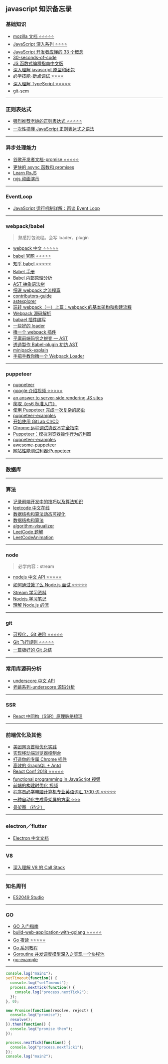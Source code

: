## javascript 知识备忘录

### 基础知识

- [mozilla 文档 ⭐️⭐️⭐️⭐️⭐️](https://developer.mozilla.org/zh-CN/docs/Web/JavaScript)
- [JavaScript 深入系列 ⭐️⭐️⭐️⭐️](https://github.com/mqyqingfeng/Blog)
- [JavaScript 开发者应懂的 33 个概念 ](https://github.com/stephentian/33-js-concepts)
- [30-seconds-of-code](https://github.com/30-seconds/30-seconds-of-code)
- [JS 函数式编程指南中文版](https://github.com/llh911001/mostly-adequate-guide-chinese)
- [深入理解 javascript 原型和闭包](http://www.cnblogs.com/wangfupeng1988/p/3977924.html)
- [必学技能-断点调试 ⭐️⭐️⭐️⭐️](https://developers.google.com/web/tools/chrome-devtools/javascript/?hl=zh-cn)
- [深入理解 TypeScript ⭐️⭐️⭐️⭐️⭐️](https://jkchao.github.io/typescript-book-chinese/)
- [git-scm](https://git-scm.com/book/zh/v2)

---

### 正则表达式

- [强烈推荐老姚的正则表达式 ⭐️⭐️⭐️⭐️⭐️](https://juejin.im/post/5965943ff265da6c30653879)
- [一次性搞懂 JavaScript 正则表达式之语法](https://juejin.im/post/5bda4e6fe51d45681f245274)

---

### 异步处理能力

- [谷歌开发者文档-promise ⭐️⭐️⭐️⭐️⭐️](https://developers.google.com/web/fundamentals/primers/promises?hl=zh-cn)
- [更快的 async 函数和 promises](https://juejin.im/post/5beea5f5f265da61590b40cd?utm_source=gold_browser_extension)
- [Learn RxJS](https://www.learnrxjs.io/)
- [rxjs 动画演示](https://reactive.how/)

---

### EventLoop

- [JavaScript 运行机制详解：再谈 Event Loop](http://www.ruanyifeng.com/blog/2014/10/event-loop.html)

---

### webpack/babel

> 熟悉打包流程。会写 loader、plugin

- [webpack 中文 ⭐️⭐️⭐️⭐️⭐️](https://webpack.docschina.org)
- [babel 官网 ⭐️⭐️⭐️⭐️⭐️](https://babeljs.io/)
- [知乎 babel ⭐️⭐️⭐️⭐️⭐️](https://www.zhihu.com/topic/20021403/hot)
- [Babel 手册](https://github.com/jamiebuilds/babel-handbook/blob/master/translations/zh-Hans/README.md)
- [Babel 内部原理分析](https://octman.com/blog/2016-08-27-babel-notes/)
- [AST 抽象语法树](http://jartto.wang/2018/11/17/about-ast/)
- [细说 webpack 之流程篇](http://taobaofed.org/blog/2016/09/09/webpack-flow/)
- [contributors-guide](https://medium.com/webpack/contributors-guide/home)
- [astexplorer](https://astexplorer.net/)
- [玩转 webpack（一）上篇：webpack 的基本架构和构建流程](https://cloud.tencent.com/developer/article/1006353)
- [Webpack 源码解析](https://github.com/lihongxun945/diving-into-webpack)
- [babael 插件编写](https://www.cnblogs.com/chyingp/p/how-to-write-a-babel-plugin.html)
- [一些好的 loader](https://github.com/lihongxun945/diving-into-webpack)
- [撸一个 webpack 插件](https://juejin.im/post/5beb8875e51d455e5c4dd83f?utm_source=gold_browser_extension)
- [平庸前端码农之蜕变 — AST](https://juejin.im/post/5bfc21d2e51d4544313df666)
- [透過製作 Babel-plugin 初訪 AST](https://blog.arvinh.info/2018/08/25/visit-ast-with-babel-plugin/)
- [minipack-explain](记录前端开发中的技巧以及算法知识)
- [手把手教你撸一个 Webpack Loader](https://juejin.im/post/5a698a316fb9a01c9f5b9ca0)

---

### puppeteer

- [puppeteer](https://pptr.dev/)
- [google 介绍视频 ⭐️⭐️⭐️⭐️⭐️](https://developers.google.com/web/tools/puppeteer/)
- [an answer to server-side rendering JS sites](https://developers.google.com/web/tools/puppeteer/articles/ssr)
- [爬取《es6 标准入门》](https://github.com/zhentaoo/puppeteer-deep)
- [使用 Puppeteer 完成一次复杂的爬虫](https://zhuanlan.zhihu.com/p/35758104)
- [puppeteer-examples](https://github.com/makelove/puppeteer-examples)
- [开始使用 GitLab CI/CD](https://segmentfault.com/a/1190000012989919)
- [Chrome 远程调试协议不完全指南](https://syang2forever.github.io/2018/01/30/Chrome%20%E8%BF%9C%E7%A8%8B%E8%B0%83%E8%AF%95%E5%8D%8F%E8%AE%AE%E4%B8%8D%E5%AE%8C%E5%85%A8%E6%8C%87%E5%8D%97/)
- [Puppeteer：模拟浏览器操作行为的利器](https://github.com/chenxiaochun/blog/issues/38)
- [puppeteer-examples](https://github.com/checkly/puppeteer-examples)
- [awesome-puppeteer](https://github.com/transitive-bullshit/awesome-puppeteer/blob/master/readme.zh.md)
- [网站性能测试利器:Puppeteer](https://cloud.tencent.com/developer/article/1086109)

---

### 数据库

---

### 算法

- [记录前端开发中的技巧以及算法知识](https://github.com/louzhedong/blog)
- [leetcode 中文在线](https://leetcode-cn.com)
- [数据结构和算法动态可视化](https://visualgo.net/zh)
- [数据结构和算法](https://zhuanlan.zhihu.com/p/37470948)
- [algorithm-visualizer](https://algorithm-visualizer.org/)
- [LeetCode 题解](https://github.com/soulmachine/leetcode)
- [LeetCodeAnimation](https://github.com/MisterBooo/LeetCodeAnimation)

---

### node

> 必学内容：stream

- [nodejs 中文 API ⭐️⭐️⭐️⭐️⭐️](http://nodejs.cn/api/)
- [如何通过饿了么 Node.js 面试 ⭐️⭐️⭐️⭐️⭐️](https://github.com/ElemeFE/node-interview/tree/master/sections/zh-cn)
- [Stream 学习资料](https://github.com/zoubin/streamify-your-node-program)
- [Nodejs 学习笔记](https://github.com/chyingp/nodejs-learning-guide)
- [理解 Node.js 的流](http://weiheli.com/2018/02/%E7%90%86%E8%A7%A3Node-js%E7%9A%84%E6%B5%81/)

---

### git

- [可视化，Git 进阶 ⭐️⭐️⭐️⭐️⭐️](https://learngitbranching.js.org/)
- [Git 飞行规则 ⭐️⭐️⭐️⭐️⭐️](https://github.com/k88hudson/git-flight-rules/blob/master/README_zh-CN.md)
- [一篇极好的 Git 总结](https://zhuanlan.zhihu.com/p/50662531)

---

### 常用库源码分析

- [underscore 中文 API](http://www.bootcss.com/p/underscore/)
- [老姚系列-underscore 源码分析](https://www.qdfuns.com/u/17398/works/articles/id/cls_bb6dc3cabae6651b94f69bbd562ff370.html)

---

### SSR

- [React 中同构（SSR）原理脉络梳理](https://juejin.im/post/5bc7ea48e51d450e46289eab)

---

### 前端优化及其他

- [美团网页首帧优化实践](https://juejin.im/post/5bee7dd4e51d451f5b54cbb4?utm_source=gold_browser_extension)
- [实现移动端浏览器控制台](https://juejin.im/post/5bf278295188252e89668ed2?utm_source=gold_browser_extension)
- [打造你的专属 Chrome 插件](http://jartto.wang/2018/11/10/chrome-extensions-1/)
- [高效的 GraphQL + Antd](https://lutaonan.com/blog/effective-graphql-and-antd/)
- [React Conf 2018 ⭐️⭐️⭐️⭐️⭐️](https://www.bilibili.com/video/av34803724)
- [functional programming in JavaScript 视频](https://www.bilibili.com/video/av15082742)
- [前端的构建时优化 视频](https://www.bilibili.com/video/av35203391)
- [程序员必学电脑计算机专业英语词汇 1700 词 ⭐️⭐️⭐️⭐️⭐️](https://www.shanbay.com/wordbook/104791/)
- [一种自动化生成骨架屏的方案 ⭐️⭐️⭐️](https://github.com/Jocs/jocs.github.io/issues/22)
- [骨架图 （待定）](https://github.com/Jocs/jocs.github.io/issues)

---

### electron／flutter

- [Electron 中文文档](http://electronjs.org/docs)

---

### V8

- [深入理解 V8 的 Call Stack](https://mp.weixin.qq.com/s?__biz=MzU0Nzk1MTg5OA==&mid=2247483967&idx=1&sn=b8282dc5a672df7345281ce67841cf0d&chksm=fb47c64acc304f5c5d1f1e140285dbff67a888f1dd0387b589002902ffeb26e59e550d0323e7&scene=21#wechat_redirect)

---

### 知名周刊

- [ES2049 Studio](https://zhuanlan.zhihu.com/es2049)

---

### GO

- [GO 入门指南](https://www.kancloud.cn/kancloud/the-way-to-go/72432)
- [build-web-application-with-golang ⭐️⭐️⭐️⭐️⭐️](https://github.com/astaxie/build-web-application-with-golang/blob/master/zh/preface.md)
- [Go 夜读 ⭐️⭐️⭐️⭐️⭐️](https://github.com/developer-learning/night-reading-go)
- [Go 系列教程](https://studygolang.com/subject/2)
- [Goroutine 并发调度模型深入之实现一个协程池](https://mp.weixin.qq.com/s/K4CeE1BYuhalJIoN3PSe6A)
- [go-example](https://books.studygolang.com/gobyexample/interfaces/)

---

```javascript
console.log("main1");
setTimeout(function() {
  console.log("setTimeout");
  process.nextTick(function() {
    console.log("process.nextTick2");
  });
}, 0);

new Promise(function(resolve, reject) {
  console.log("promise");
  resolve();
}).then(function() {
  console.log("promise then");
});

process.nextTick(function() {
  console.log("process.nextTick1");
});
console.log("main2");
```
